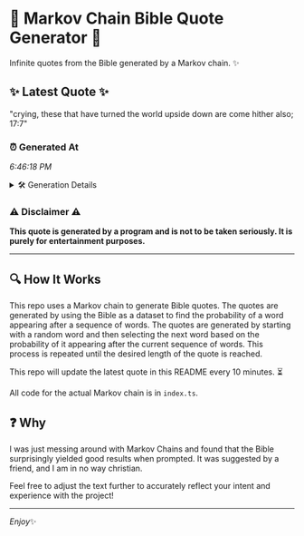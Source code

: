 # 📖 Markov Chain Bible Quote Generator 📖

Infinite quotes from the Bible generated by a Markov chain. ✨

## ✨ Latest Quote ✨
"crying, these that have turned the world upside down are come hither also; 17:7"

### ⏰ Generated At
*6:46:18 PM*

<details>
    <summary>🛠️ Generation Details</summary>
    <p>
        <strong>🌱 Seed:</strong> crying,<br>
        <strong>🔄 Iterations:</strong> 13<br>
        <strong>📜 Context History:</strong><br>[ crying, ]: these<br>[ crying,, these ]: that<br>[ crying,, these, that ]: have<br>[ crying,, these, that, have ]: turned<br>[ crying,, these, that, have, turned ]: the<br>[ crying,, these, that, have, turned, the ]: world<br>[ these, that, have, turned, the, world ]: upside<br>[ that, have, turned, the, world, upside ]: down<br>[ have, turned, the, world, upside, down ]: are<br>[ turned, the, world, upside, down, are ]: come<br>[ the, world, upside, down, are, come ]: hither<br>[ world, upside, down, are, come, hither ]: also;<br>[ upside, down, are, come, hither, also; ]: 17:7<br>
    </p>
</details>

### ⚠️ Disclaimer ⚠️
**This quote is generated by a program and is not to be taken seriously. It is purely for entertainment purposes.**

---

## 🔍 How It Works

This repo uses a Markov chain to generate Bible quotes. The quotes are generated by using the Bible as a dataset to find the probability of a word appearing after a sequence of words. The quotes are generated by starting with a random word and then selecting the next word based on the probability of it appearing after the current sequence of words. This process is repeated until the desired length of the quote is reached.

This repo will update the latest quote in this README every 10 minutes. ⏳

All code for the actual Markov chain is in `index.ts`.

## ❓ Why

I was just messing around with Markov Chains and found that the Bible surprisingly yielded good results when prompted. 
It was suggested by a friend, and I am in no way christian.

Feel free to adjust the text further to accurately reflect your intent and experience with the project!

---

*Enjoy*✨
